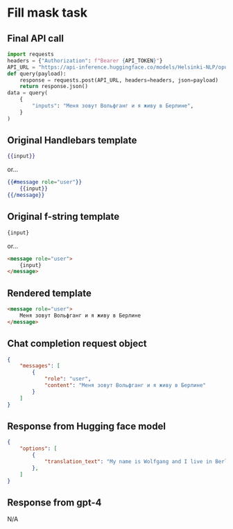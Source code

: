 # Fill mask task

## Final API call

```python
import requests
headers = {"Authorization": f"Bearer {API_TOKEN}"}
API_URL = "https://api-inference.huggingface.co/models/Helsinki-NLP/opus-mt-ru-en"
def query(payload):
    response = requests.post(API_URL, headers=headers, json=payload)
    return response.json()
data = query(
    {
        "inputs": "Меня зовут Вольфганг и я живу в Берлине",
    }
)
```

## Original Handlebars template

```handlebars
{{input}}
```

or...

```handlebars
{{#message role="user"}}
    {{input}}
{{/message}}
```

## Original f-string template

```html
{input}
```

or...

```html
<message role="user">
    {input}
</message>
```

## Rendered template

```html
<message role="user">
    Меня зовут Вольфганг и я живу в Берлине
</message>
```

## Chat completion request object

```json
{
    "messages": [
        {
            "role": "user",
            "content": "Меня зовут Вольфганг и я живу в Берлине"
        }
    ]
}
```

## Response from Hugging face model

```json
{
    "options": [
        {
            "translation_text": "My name is Wolfgang and I live in Berlin.",
        },
    ]
}
```

## Response from gpt-4

N/A